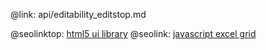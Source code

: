 @link: api/editability_editstop.md

@seolinktop: [html5 ui library](https://webix.com)
@seolink: [javascript excel grid](https://webix.com/widget/excel_viewer/)